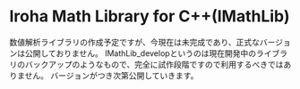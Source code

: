 # Iroha Math Library for C++(IMathLib)
数値解析ライブラリの作成予定ですが、今現在は未完成であり、正式なバージョンは公開しておりません。
IMathLib_developというのは現在開発中のライブラリのバックアップのようなもので、完全に試作段階ですので利用するべきではありません。
バージョンがつき次第公開していきます。
